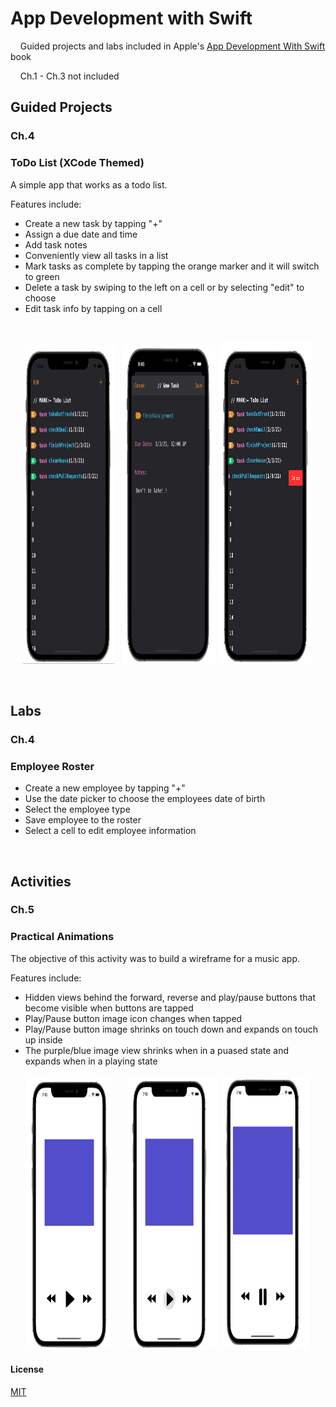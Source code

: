# App Development with Swift

&nbsp; &nbsp; Guided projects and labs included in Apple's [App Development With Swift](https://books.apple.com/us/book/app-development-with-swift/id1219117996) book

&nbsp; &nbsp; Ch.1 - Ch.3 not included

## Guided Projects
### Ch.4 

### ToDo List (XCode Themed)

A simple app that works as a todo list. 

Features include:

  - Create a new task by tapping "+" 
  - Assign a due date and time
  - Add task notes 
  - Conveniently view all tasks in a list 
  - Mark tasks as complete by tapping the orange marker and it will switch to green 
  - Delete a task by swiping to the left on a cell or by selecting "edit" to choose
  - Edit task info by tapping on a cell    

&nbsp; 

<p align="center" width="100%" >
<img width="29%" height="510" src="https://github.com/benreeps/App-Development-With-Swift/blob/images/Images/ToDoList-List.png" /> &nbsp;
<img width="30%" height="510" src="https://github.com/benreeps/App-Development-With-Swift/blob/images/Images/ToDoList-Edit:Create.png" />
<img width="30%" height="515" src="https://github.com/benreeps/App-Development-With-Swift/blob/images/Images/ToDoList-Delete.png" /> 
</p>

&nbsp;

## Labs
### Ch.4 

### Employee Roster 

  - Create a new employee by tapping "+"
  - Use the date picker to choose the employees date of birth 
  - Select the employee type 
  - Save employee to the roster 
  - Select a cell to edit employee information 
  

  &nbsp;


## Activities
### Ch.5

### Practical Animations

The objective of this activity was to build a wireframe for a music app. 

Features include: 

  - Hidden views behind the forward, reverse and play/pause buttons that become visible when buttons are tapped
  - Play/Pause button image icon changes when tapped
  - Play/Pause button image shrinks on touch down and expands on touch up inside 
  - The purple/blue image view shrinks when in a puased state and expands when in a playing state

<p align="center" width="100%" >
<img width="27%" height="435" src="https://github.com/benreeps/App-Development-With-Swift/blob/images/Images/MusicWireframe-Paused.png" /> &nbsp; &nbsp; &nbsp;
<img width="29%" height="440" src="https://github.com/benreeps/App-Development-With-Swift/blob/images/Images/MusicWireframe-PressPlay.png" />
<img width="28%" height="435" src="https://github.com/benreeps/App-Development-With-Swift/blob/images/Images/MusicWireframe-Playing.png" /> 
</p>


#### License

[MIT](https://choosealicense.com/licenses/mit/)

